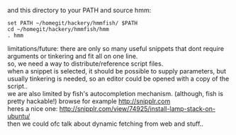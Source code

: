 and this directory to your PATH and source hmm:
```
set PATH ~/homegit/hackery/hmmfish/ $PATH
cd ~/homegit/hackery/hmmfish/hmm
. hmm
```




limitations/future:
there are only so many useful snippets that dont require arguments or tinkering and fit all on one line.  
so, we need a way to distribute/reference script files.  
when a snippet is selected, it should be possible to supply parameters, but usually tinkering is needed, so an editor could be opened with a copy of the script..  
we are also limited by fish's autocompletion mechanism.  (although, fish is pretty hackable!)
browse for example http://snipplr.com  
heres a nice one: http://snipplr.com/view/74925/install-lamp-stack-on-ubuntu/  
then we could ofc talk about dynamic fetching from web and stuff..
